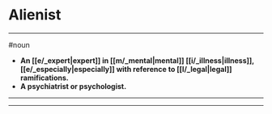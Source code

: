 # Alienist
---
#noun
- **An [[e/_expert|expert]] in [[m/_mental|mental]] [[i/_illness|illness]], [[e/_especially|especially]] with reference to [[l/_legal|legal]] ramifications.**
- **A psychiatrist or psychologist.**
---
---
